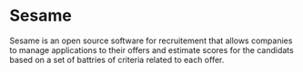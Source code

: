 # Sesame
Sesame is an open source software for recruitement that allows companies to manage applications to their offers and estimate scores for the candidats based on a set  of battries of criteria related to each offer.
